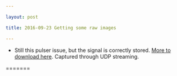 ```yaml
---

layout: post

title: 2016-09-23 Getting some raw images

---
```



-   Still this pulser issue, but the signal is correctly stored. [More
    to download here](/croaker/data/raw_data/). Captured through
    UDP streaming.

=======


